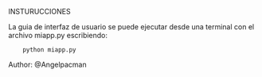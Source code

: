 INSTURUCCIONES


La guia de interfaz de usuario se puede ejecutar desde una terminal con
el archivo miapp.py escribiendo:

        python miapp.py


Author: @Angelpacman
